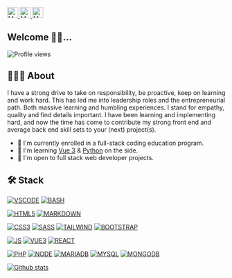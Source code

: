 <!-- EMAIL  -->
<a href="mailto:info@mattiasbonte.dev" target="_blank">
  <img width="25px" alt="Mattias' Email" title="Contact me directly" src="https://cdn.jsdelivr.net/npm/simple-icons@3.11.0/icons/gmail.svg" />
</a>
<!-- LINKEDIN -->
<a href="https://www.linkedin.com/in/mattias-bonte" target="_blank">
  <img width="25px" alt="Mattias' LinkedIN" title="Connect with me on LinkedIN" src="https://cdn.jsdelivr.net/npm/simple-icons@3.11.0/icons/linkedin.svg" />
</a>
<!-- GITHUB -->
<a href="https://github.com/mattiasbonte" target="_blank">
  <img width="25px" alt="Mattias' GitHub" title="Inspect my GitHub repositories" src="https://cdn.jsdelivr.net/npm/simple-icons@3.11.0/icons/github.svg" />
</a>

## Welcome 👋🏼...

![Profile views](https://gpvc.arturio.dev/mattiasbonte)

## 👨🏼‍💻 About

I have a strong drive to take on responsibility, be proactive, keep on learning and work hard. This has led me into leadership roles and the entrepreneurial path. Both massive learning and humbling experiences. I stand for empathy, quality and find details important. I have been learning and implementing hard, and now the time has come to contribute my strong front end and average back end skill sets to your (next) project(s).

- 🔭 I'm currently enrolled in a full-stack coding education program.
- 🌱 I'm learning [Vue 3](https://v3.vuejs.org/) & [Python](https://www.python.org/) on the side.
- 🔎 I'm open to full stack web developer projects.

## 🛠 Stack

[![VSCODE](https://img.shields.io/badge/VSCODE-black?style=flat&logo=visual-studio-code)](https://code.visualstudio.com/)
[![BASH](https://img.shields.io/badge/BASH-black?style=flat&logo=gnu-bash)](https://www.gnu.org/software/bash/)

[![HTML5](https://img.shields.io/badge/HTML5-red?style=flat&logo=html5&logoColor=white)](https://html.com/)
[![MARKDOWN](https://img.shields.io/badge/MARKDOWN-red?style=flat&logo=markdown)](https://www.markdownguide.org/)

[![CSS3](https://img.shields.io/badge/CSS3-blue?style=flat&logo=css3)](https://developer.mozilla.org/en-US/docs/Web/CSS)
[![SASS](https://img.shields.io/badge/SASS-blue?style=flat&logo=sass)](https://sass-lang.com/)
[![TAILWIND](https://img.shields.io/badge/TAILWIND-blue?style=flat&logo=tailwind-css)](https://tailwindcss.com/)
[![BOOTSTRAP](https://img.shields.io/badge/BOOTSTRAP-blue?style=flat&logo=bootstrap)](https://getbootstrap.com/)

[![JS](https://img.shields.io/badge/JS-yellow?style=flat&logo=javascript&logoColor=white)](https://www.javascript.com/)
[![VUE3](https://img.shields.io/badge/VUE3-yellow?style=flat&logo=vue.js)](https://v3.vuejs.org/)
[![REACT](https://img.shields.io/badge/REACT-yellow?style=flat&logo=react)](https://reactjs.org/)

[![PHP](https://img.shields.io/badge/PHP-purple?style=flat&logo=php)](https://www.php.net/)
[![NODE](https://img.shields.io/badge/NODE-purple?style=flat&logo=node.js)](https://nodejs.org/en/)
[![MARIADB](https://img.shields.io/badge/MariaDB-purple?style=flat&logo=mariadb)](https://mariadb.org/)
[![MYSQL](https://img.shields.io/badge/MySQL-purple?style=flat&logo=mysql)](https://www.mysql.com/)
[![MONGODB](https://img.shields.io/badge/MongoDB-purple?style=flat&logo=mongodb)](https://www.mongodb.com/)

<!-- ## 📊 Stats -->

[![Github stats](https://github-readme-stats.vercel.app/api?username=mattiasbonte&show_icons=true&theme=algolia)](https://github.com/mattiasbonte/github-readme-stats)
